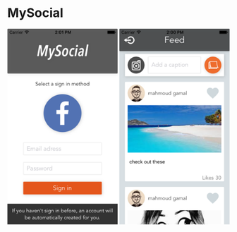 # MySocial

<img src="https://github.com/mahmoudfotta/MySocial/blob/master/Simulator%20Screen%20Shot%20Jun%2020%2C%202017%2C%202.01.04%20PM.png" width="250"> <img src="https://github.com/mahmoudfotta/MySocial/blob/master/Simulator%20Screen%20Shot%20Jun%2020%2C%202017%2C%202.00.51%20PM.png" width="250">
